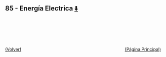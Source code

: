 
<html>
<body>
<h2>85 - Energía Electrica <a href="https://downgit.github.io/#/home?url=https://github.com/Apuntes-FIUBA/Apuntes-Electronica/tree/main/85 - Energía Electrica" style="font-size:20px">  ⬇️ </a></h2>
<ul>
</ul>
</body>
</html>




































<br><br><br><br><br><a href="../" style="float: left">(Volver)</a> <a href="https://apuntes-fiuba.github.io/Apuntes-Electronica" style="float: right">(Página Principal)</a>
